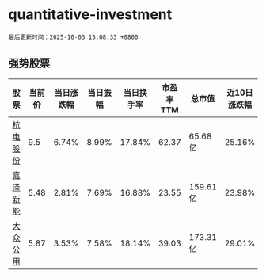 # quantitative-investment

`最后更新时间：2025-10-03 15:08:33 +0800`

## 强势股票

|股票|当前价|当日涨跌幅|当日振幅|当日换手率|市盈率TTM|总市值|近10日涨跌幅|
|----|----|----|----|----|----|----|----|
|[杭电股份](https://xueqiu.com/S/SH603618)|9.5|6.74%|8.99%|17.84%|62.37|65.68亿|25.16%|
|[嘉泽新能](https://xueqiu.com/S/SH601619)|5.48|2.81%|7.69%|16.88%|23.55|159.61亿|23.98%|
|[大众公用](https://xueqiu.com/S/SH600635)|5.87|3.53%|7.58%|18.14%|39.03|173.31亿|29.01%|
